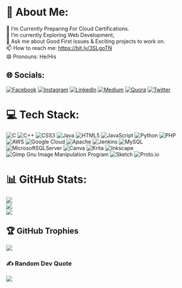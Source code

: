 # 💫 About Me:
🔭 I’m Currently Preparing For Cloud Certifications.<br>🌱 I’m currently Exploring Web Development,<br>💬 Ask me about Good First Issues & Exciting projects to work on.<br>📫 How to reach me: https://bit.ly/3SLgoTN<br>😄 Pronouns: He/His


## 🌐 Socials:
[![Facebook](https://img.shields.io/badge/Facebook-%231877F2.svg?logo=Facebook&logoColor=white)](https://facebook.com/deepeshgupta0706) [![Instagram](https://img.shields.io/badge/Instagram-%23E4405F.svg?logo=Instagram&logoColor=white)](https://instagram.com/deepesh_gupta_dg/) [![LinkedIn](https://img.shields.io/badge/LinkedIn-%230077B5.svg?logo=linkedin&logoColor=white)](https://linkedin.com/in/deepeshgupta0706/) [![Medium](https://img.shields.io/badge/Medium-12100E?logo=medium&logoColor=white)](https://medium.com/@@deepeshgupta487) [![Quora](https://img.shields.io/badge/Quora-%23B92B27.svg?logo=Quora&logoColor=white)](https://quora.com/profile/Deepesh-Gupta-121) [![Twitter](https://img.shields.io/badge/Twitter-%231DA1F2.svg?logo=Twitter&logoColor=white)](https://twitter.com/DeepeshGupta07) 

# 💻 Tech Stack:
![C](https://img.shields.io/badge/c-%2300599C.svg?style=flat-square&logo=c&logoColor=white) ![C++](https://img.shields.io/badge/c++-%2300599C.svg?style=flat-square&logo=c%2B%2B&logoColor=white) ![CSS3](https://img.shields.io/badge/css3-%231572B6.svg?style=flat-square&logo=css3&logoColor=white) ![Java](https://img.shields.io/badge/java-%23ED8B00.svg?style=flat-square&logo=java&logoColor=white) ![HTML5](https://img.shields.io/badge/html5-%23E34F26.svg?style=flat-square&logo=html5&logoColor=white) ![JavaScript](https://img.shields.io/badge/javascript-%23323330.svg?style=flat-square&logo=javascript&logoColor=%23F7DF1E) ![Python](https://img.shields.io/badge/python-3670A0?style=flat-square&logo=python&logoColor=ffdd54) ![PHP](https://img.shields.io/badge/php-%23777BB4.svg?style=flat-square&logo=php&logoColor=white) ![AWS](https://img.shields.io/badge/AWS-%23FF9900.svg?style=flat-square&logo=amazon-aws&logoColor=white) ![Google Cloud](https://img.shields.io/badge/Google%20Cloud-%234285F4.svg?style=flat-square&logo=google-cloud&logoColor=white) ![Apache](https://img.shields.io/badge/apache-%23D42029.svg?style=flat-square&logo=apache&logoColor=white) ![Jenkins](https://img.shields.io/badge/jenkins-%232C5263.svg?style=flat-square&logo=jenkins&logoColor=white) ![MySQL](https://img.shields.io/badge/mysql-%2300f.svg?style=flat-square&logo=mysql&logoColor=white) ![MicrosoftSQLServer](https://img.shields.io/badge/Microsoft%20SQL%20Sever-CC2927?style=flat-square&logo=microsoft%20sql%20server&logoColor=white) ![Canva](https://img.shields.io/badge/Canva-%2300C4CC.svg?style=flat-square&logo=Canva&logoColor=white) ![Krita](https://img.shields.io/badge/Krita-203759?style=flat-square&logo=krita&logoColor=EEF37B) ![Inkscape](https://img.shields.io/badge/Inkscape-e0e0e0?style=flat-square&logo=inkscape&logoColor=080A13) ![Gimp Gnu Image Manipulation Program](https://img.shields.io/badge/Gimp-657D8B?style=flat-square&logo=gimp&logoColor=FFFFFF) ![Sketch](https://img.shields.io/badge/Sketch-FFB387?style=flat-square&logo=sketch&logoColor=black) ![Proto.io](https://img.shields.io/badge/Proto.io-161637?style=flat-square&logo=proto.io&logoColor=00e5ff)
# 📊 GitHub Stats:
![](https://github-readme-stats.vercel.app/api?username=deepesh0706&theme=ayu-mirage&hide_border=false&include_all_commits=false&count_private=false)<br/>
![](https://github-readme-streak-stats.herokuapp.com/?user=deepesh0706&theme=ayu-mirage&hide_border=false)<br/>
![](https://github-readme-stats.vercel.app/api/top-langs/?username=deepesh0706&theme=ayu-mirage&hide_border=false&include_all_commits=false&count_private=false&layout=compact)

## 🏆 GitHub Trophies
![](https://github-profile-trophy.vercel.app/?username=deepesh0706&theme=discord&no-frame=false&no-bg=false&margin-w=4)

### ✍️ Random Dev Quote
![](https://quotes-github-readme.vercel.app/api?type=horizontal&theme=tokyonight)
